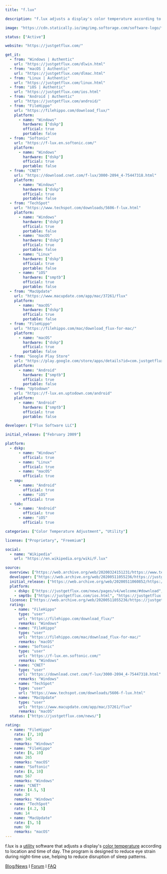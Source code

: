 ```yaml
---
title: "f.lux"

description: "f.lux adjusts a display's color temperature according to location and time of day"

image: "https://cdn.statically.io/img/img.softorage.com/software-logo/f.lux.png?h=64"

status: ["Active"]

website: "https://justgetflux.com/"

get_it:
  - from: "Windows | Authentic"
    url: "https://justgetflux.com/dlwin.html"
  - from: "macOS | Authentic"
    url: "https://justgetflux.com/dlmac.html"
  - from: "Linux | Authentic"
    url: "https://justgetflux.com/linux.html"
  - from: "iOS | Authentic"
    url: "https://justgetflux.com/ios.html"
  - from: "Android | Authentic"
    url: "https://justgetflux.com/android/"
  - from: "FileHippo"
    url: "https://filehippo.com/download_flux/"
    platform:
      - name: "Windows"
        hardware: ["dskp"]
        official: true
        portable: false
  - from: "Softonic"
    url: "https://f-lux.en.softonic.com/"
    platform:
      - name: "Windows"
        hardware: ["dskp"]
        official: true
        portable: false
  - from: "CNET"
    url: "https://download.cnet.com/f-lux/3000-2094_4-75447318.html"
    platform:
      - name: "Windows"
        hardware: ["dskp"]
        official: true
        portable: false
  - from: "TechSpot"
    url: "https://www.techspot.com/downloads/5606-f-lux.html"
    platform:
      - name: "Windows"
        hardware: ["dskp"]
        official: true
        portable: false
      - name: "macOS"
        hardware: ["dskp"]
        official: true
        portable: false
      - name: "Linux"
        hardware: ["dskp"]
        official: true
        portable: false
      - name: "iOS"
        hardware: ["smptb"]
        official: true
        portable: false
  - from: "MacUpdate"
    url: "https://www.macupdate.com/app/mac/37261/flux"
    platform:
      - name: "macOS"
        hardware: ["dskp"]
        official: true
        portable: false
  - from: "FileHippo"
    url: "https://filehippo.com/mac/download_flux-for-mac/"
    platform:
      - name: "macOS"
        hardware: ["dskp"]
        official: true
        portable: false
  - from: "Google Play Store"
    url: "https://play.google.com/store/apps/details?id=com.justgetflux.flux"
    platform:
      - name: "Android"
        hardware: ["smptb"]
        official: true
        portable: false
  - from: "Uptodown"
    url: "https://f-lux.en.uptodown.com/android"
    platform:
      - name: "Android"
        hardware: ["smptb"]
        official: true
        portable: false

developer: ["Flux Software LLC"]

initial_release: ["February 2009"]

platform:
  - dskp:
      - name: "Windows"
        official: true
      - name: "Linux"
        official: true
      - name: "macOS"
        official: true
  - smp:
      - name: "Android"
        official: true
      - name: "iOS"
        official: true
  - tab:
      - name: "Android"
        official: true
      - name: "iOS"
        official: true

categories: ["Color Temperature Adjustment", "Utility"]

license: ["Proprietary", "Freemium"]

social:
  - name: "Wikipedia"
    url: "https://en.wikipedia.org/wiki/F.lux"

source:
  overview: ["https://web.archive.org/web/20200324151231/https://www.techjunkie.com/f-lux-review/", "https://web.archive.org/web/20170901151211/http://www.pcworld.com/article/2056895/review-f-lux-makes-your-computer-usable-at-night.html"]
  developer: ["https://web.archive.org/web/20200511055236/https://justgetflux.com/eula/"]
  initial_release: ["https://web.archive.org/web/20200511060852/https://www.washingtonpost.com/national/free-app-adjusts-color-on-monitors-to-prevent-disruption-of-sleep-cycle/2011/02/14/AB9EAqQ_story.html"]
  platform:
    - dskp: ["https://justgetflux.com/news/pages/v4/welcome/#download", "https://justgetflux.com/linux.html", "https://justgetflux.com/news/pages/macquickstart/#download"]
    - smptb: ["https://justgetflux.com/ios.html", "https://justgetflux.com/android/"]
  license: ["https://web.archive.org/web/20200511055236/https://justgetflux.com/eula/"]
  rating:
    - name: "FileHippo"
      type: "user"
      url: "https://filehippo.com/download_flux/"
      remarks: "Windows"
    - name: "FileHippo"
      type: "user"
      url: "https://filehippo.com/mac/download_flux-for-mac/"
      remarks: "macOS"
    - name: "Softonic"
      type: "user"
      url: "https://f-lux.en.softonic.com/"
      remarks: "Windows"
    - name: "CNET"
      type: "user"
      url: "https://download.cnet.com/f-lux/3000-2094_4-75447318.html"
      remarks: "Windows"
    - name: "TechSpot"
      type: "user"
      url: "https://www.techspot.com/downloads/5606-f-lux.html"
    - name: "MacUpdate"
      type: "user"
      url: "https://www.macupdate.com/app/mac/37261/flux"
      remarks: "macOS"
  status: ["https://justgetflux.com/news/"]

rating:
  - name: "FileHippo"
    rate: [7, 10]
    num: 345
    remarks: "Windows"
  - name: "FileHippo"
    rate: [6, 10]
    num: 265
    remarks: "macOS"
  - name: "Softonic"
    rate: [8, 10]
    num: 567
    remarks: "Windows"
  - name: "CNET"
    rate: [4.5, 5]
    num: 24
    remarks: "Windows"
  - name: "TechSpot"
    rate: [4.2, 5]
    num: 14
  - name: "MacUpdate"
    rate: [5, 5]
    num: 90
    remarks: "macOS"
---
```

  f.lux is a [utility](/categories/utility/) software that adjusts a display's [color temperature](/categories/color-temperature-adjustment/) according to location and time of day. The program is designed to reduce eye strain during night-time use, helping to reduce disruption of sleep patterns.
  
  [Blog/News](https://justgetflux.com/news/)  I  [Forum](https://forum.justgetflux.com/)  I  [FAQ](https://justgetflux.com/faq.html)
